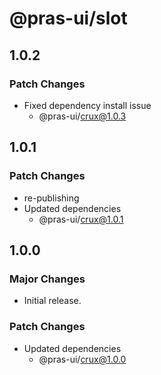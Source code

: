 # @pras-ui/slot

## 1.0.2

### Patch Changes

- Fixed dependency install issue
  - @pras-ui/crux@1.0.3

## 1.0.1

### Patch Changes

- re-publishing
- Updated dependencies
  - @pras-ui/crux@1.0.1

## 1.0.0

### Major Changes

- Initial release.

### Patch Changes

- Updated dependencies
  - @pras-ui/crux@1.0.0
